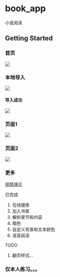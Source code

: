 # book_app

小说阅读

## Getting Started

### 首页
![](https://app-woshilll.oss-cn-shenzhen.aliyuncs.com/images/Screenshot_2021-11-02-17-04-25-069_com.woshilll.b.jpg)

### 本地导入
![](https://app-woshilll.oss-cn-shenzhen.aliyuncs.com/images/Screenshot_2021-11-02-17-04-31-206_com.woshilll.b.jpg)

#### 导入成功
![](https://app-woshilll.oss-cn-shenzhen.aliyuncs.com/images/Screenshot_2021-11-02-17-04-45-756_com.woshilll.b.jpg)

### 页面1
![](https://app-woshilll.oss-cn-shenzhen.aliyuncs.com/images/Screenshot_2021-11-02-17-04-52-201_com.woshilll.b.jpg)

### 页面2
![](https://app-woshilll.oss-cn-shenzhen.aliyuncs.com/images/Screenshot_2021-11-02-17-04-56-230_com.woshilll.b.jpg)

### 更多
[视频演示](https://app-woshilll.oss-cn-shenzhen.aliyuncs.com/images/Screenrecorder-2021-11-02-17-18-51-736.mp4)

已完成

1. 在线搜索
2. 加入书架
3. 解析章节和内容
4. 暗色
5. 自定义背景和文本颜色
6. 语音阅读

TODO
1. 翻页样式...

### 仅本人练习。。。
